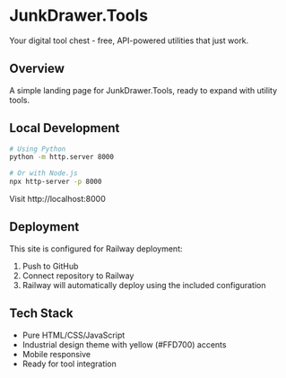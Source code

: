 # JunkDrawer.Tools

Your digital tool chest - free, API-powered utilities that just work.

## Overview

A simple landing page for JunkDrawer.Tools, ready to expand with utility tools.

## Local Development

```bash
# Using Python
python -m http.server 8000

# Or with Node.js
npx http-server -p 8000
```

Visit http://localhost:8000

## Deployment

This site is configured for Railway deployment:

1. Push to GitHub
2. Connect repository to Railway
3. Railway will automatically deploy using the included configuration

## Tech Stack

- Pure HTML/CSS/JavaScript
- Industrial design theme with yellow (#FFD700) accents
- Mobile responsive
- Ready for tool integration